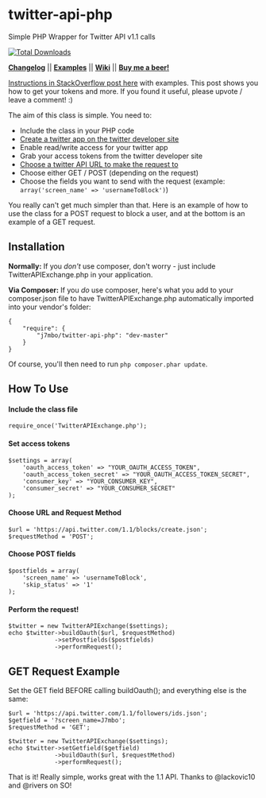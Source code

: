 twitter-api-php
======================
Simple PHP Wrapper for Twitter API v1.1 calls

[![Total Downloads](https://poser.pugx.org/j7mbo/twitter-api-php/downloads.png)](https://packagist.org/packages/j7mbo/twitter-api-php)


**[Changelog](https://github.com/J7mbo/twitter-api-php/wiki/Changelog)** ||
**[Examples](https://github.com/J7mbo/twitter-api-php/wiki/Twitter-API-PHP-Wiki)** ||
**[Wiki](https://github.com/J7mbo/twitter-api-php/wiki)** ||
**[Buy me a beer!](https://www.paypal.com/cgi-bin/webscr?cmd=_s-xclick&hosted_button_id=KHQYGY4MM3E7J)**

[Instructions in StackOverflow post here](http://stackoverflow.com/questions/12916539/simplest-php-example-retrieving-user-timeline-with-twitter-api-version-1-1/15314662#15314662) with examples. This post shows you how to get your tokens and more. 
If you found it useful, please upvote / leave a comment! :)

The aim of this class is simple. You need to:

- Include the class in your PHP code
- [Create a twitter app on the twitter developer site](https://dev.twitter.com/apps/)
- Enable read/write access for your twitter app
- Grab your access tokens from the twitter developer site
- [Choose a twitter API URL to make the request to](https://dev.twitter.com/docs/api/1.1/)
- Choose either GET / POST (depending on the request) 
- Choose the fields you want to send with the request (example: `array('screen_name' => 'usernameToBlock')`)

You really can't get much simpler than that. Here is an example of how to use the class for a POST request to block a user, and at the bottom is an example of a GET request.

Installation
------------

**Normally:** If you *don't* use composer, don't worry - just include TwitterAPIExchange.php in your application. 

**Via Composer:** If you *do* use composer, here's what you add to your composer.json file to have TwitterAPIExchange.php automatically imported into your vendor's folder:

    {
        "require": {
            "j7mbo/twitter-api-php": "dev-master"
        }
    }

Of course, you'll then need to run `php composer.phar update`.

How To Use
------
#### Include the class file ####

    require_once('TwitterAPIExchange.php');

#### Set access tokens ####

    $settings = array(
        'oauth_access_token' => "YOUR_OAUTH_ACCESS_TOKEN",
        'oauth_access_token_secret' => "YOUR_OAUTH_ACCESS_TOKEN_SECRET",
        'consumer_key' => "YOUR_CONSUMER_KEY",
        'consumer_secret' => "YOUR_CONSUMER_SECRET"
    );

#### Choose URL and Request Method ####

    $url = 'https://api.twitter.com/1.1/blocks/create.json';
    $requestMethod = 'POST';

#### Choose POST fields ####

    $postfields = array(
        'screen_name' => 'usernameToBlock', 
        'skip_status' => '1'
    );

#### Perform the request! ####

    $twitter = new TwitterAPIExchange($settings);
    echo $twitter->buildOauth($url, $requestMethod)
                 ->setPostfields($postfields)
                 ->performRequest();

GET Request Example
----------------

Set the GET field BEFORE calling buildOauth(); and everything else is the same:

    $url = 'https://api.twitter.com/1.1/followers/ids.json';
    $getfield = '?screen_name=J7mbo';
    $requestMethod = 'GET';

    $twitter = new TwitterAPIExchange($settings);
    echo $twitter->setGetfield($getfield)
                 ->buildOauth($url, $requestMethod)
                 ->performRequest();

That is it! Really simple, works great with the 1.1 API. Thanks to @lackovic10 and @rivers on SO!
